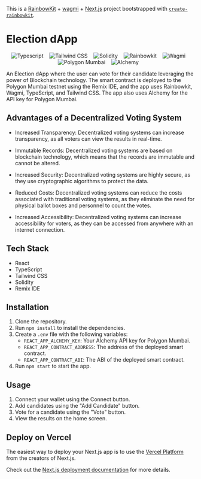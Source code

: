 This is a [RainbowKit](https://rainbowkit.com) + [wagmi](https://wagmi.sh) + [Next.js](https://nextjs.org/) project bootstrapped with [`create-rainbowkit`](https://github.com/rainbow-me/rainbowkit/tree/main/packages/create-rainbowkit).

# Election dApp

<p align="center">
  <img src="https://img.shields.io/badge/Typescript-007ACC.svg?&style=for-the-badge&logo=typescript&logoColor=white" alt="Typescript" />&nbsp;&nbsp;&nbsp;
  <img src="https://img.shields.io/badge/Tailwind_CSS-38B2AC.svg?&style=for-the-badge&logo=tailwind-css&logoColor=white" alt="Tailwind CSS" />&nbsp;&nbsp;&nbsp;
  <img src="https://img.shields.io/badge/Solidity-363636.svg?&style=for-the-badge&logo=solidity&logoColor=white" alt="Solidity" />&nbsp;&nbsp;&nbsp;
  <img src="https://img.shields.io/badge/Rainbowkit-FF4154.svg?&style=for-the-badge&logo=rainbow&logoColor=white" alt="Rainbowkit" />&nbsp;&nbsp;&nbsp;
  <img src="https://img.shields.io/badge/Wagmi-414141.svg?&style=for-the-badge&logo=wagmi&logoColor=white" alt="Wagmi" />&nbsp;&nbsp;&nbsp;
  <img src="https://img.shields.io/badge/Polygon_Mumbai-8247E5.svg?&style=for-the-badge&logo=polygon&logoColor=white" alt="Polygon Mumbai" />&nbsp;&nbsp;&nbsp;
  <img src="https://img.shields.io/badge/Alchemy-5B4E9B.svg?&style=for-the-badge&logo=alchemy&logoColor=white" alt="Alchemy" />&nbsp;&nbsp;&nbsp;
</p>


An Election dApp where the user can vote for their candidate leveraging the power of Blockchain technology. The smart contract is deployed to the Polygon Mumbai testnet using the Remix IDE, and the app uses Rainbowkit, Wagmi, TypeScript, and Tailwind CSS. The app also uses Alchemy for the API key for Polygon Mumbai.

## Advantages of a Decentralized Voting System

- Increased Transparency: Decentralized voting systems can increase transparency, as all voters can view the results in real-time.

- Immutable Records: Decentralized voting systems are based on blockchain technology, which means that the records are immutable and cannot be altered.

- Increased Security: Decentralized voting systems are highly secure, as they use cryptographic algorithms to protect the data.

- Reduced Costs: Decentralized voting systems can reduce the costs associated with traditional voting systems, as they eliminate the need for physical ballot boxes and personnel to count the votes.

- Increased Accessibility: Decentralized voting systems can increase accessibility for voters, as they can be accessed from anywhere with an internet connection.

## Tech Stack

- React
- TypeScript
- Tailwind CSS
- Solidity
- Remix IDE

## Installation

1. Clone the repository.
2. Run `npm install` to install the dependencies.
3. Create a `.env` file with the following variables:
   - `REACT_APP_ALCHEMY_KEY`: Your Alchemy API key for Polygon Mumbai.
   - `REACT_APP_CONTRACT_ADDRESS`: The address of the deployed smart contract.
   - `REACT_APP_CONTRACT_ABI`: The ABI of the deployed smart contract.
4. Run `npm start` to start the app.

## Usage

1. Connect your wallet using the Connect button.
2. Add candidates using the "Add Candidate" button.
3. Vote for a candidate using the "Vote" button.
4. View the results on the home screen.



## Deploy on Vercel

The easiest way to deploy your Next.js app is to use the [Vercel Platform](https://vercel.com/new?utm_medium=default-template&filter=next.js&utm_source=create-next-app&utm_campaign=create-next-app-readme) from the creators of Next.js.

Check out the [Next.js deployment documentation](https://nextjs.org/docs/deployment) for more details.
